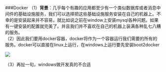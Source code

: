 ###Docker
（1）**背景**：几乎每个有趣的应用都至少有一个类似数据库或者消息中间件的基础设施服务，我们可以选择把这些基础设施服务安装在自己的机器上。不幸的是安装起来并不容易，就比如说之前在window上安装mysql各种问题。如果有一键安装的配置就完美了。并且我们并不喜欢在自己的机器上装满各种乱七八糟的服务。    
（2）因此我们要用docker容器，docker将作为一个容器运行我们需要的所有的服务。docker可以直接在linux上运行，在windows上运行要先安装boot2docker

![](http://i.imgur.com/CmicK75.jpg)

（3）再扯一句，windows做开发真的不合适